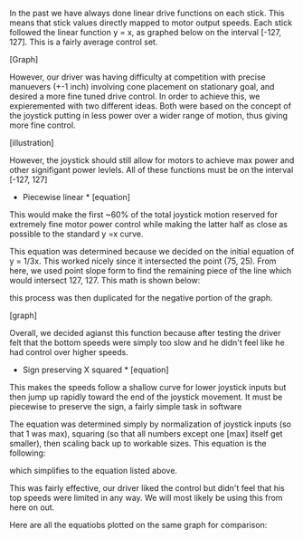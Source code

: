 

In the past we have always done linear drive functions on each stick. This means that stick values
directly mapped to motor output speeds. Each stick followed the linear function 
y = x, as graphed below on the interval [-127, 127]. This is a fairly average control set. 

[Graph]

However, our driver was having difficulty at competition with precise manuevers (+-1 inch) involving cone 
placement on stationary goal, and desired a more fine tuned drive control. In order to achieve this, we
expieremented with two different ideas. Both were based on the concept of the joystick putting in less power 
over a wider range of motion, thus giving more fine control. 

[illustration]

However, the joystick should still allow for motors to achieve max power and other signifigant power levlels. 
All of these functions must be on the interval [-127, 127]




* Piecewise linear * 
[equation]

This would make the first ~60% of the total joystick motion reserved for extremely fine motor power control
while making the latter half as close as possible to the standard y =x curve.

This equation was determined because we decided on the initial equation of y = 1/3x. This worked nicely 
since it intersected the point (75, 25). From here, we used point slope form to find the remaining piece of the
line which would intersect 127, 127. This math is shown below:

this process was then duplicated for the negative portion of the graph. 

[graph]

Overall, we decided agianst this function because after testing the driver felt that the bottom speeds were simply
too slow and he didn't feel like he had control over higher speeds. 



* Sign preserving X squared * 
[equation] 

This makes the speeds follow a shallow curve for lower joystick inputs but then jump up rapidly toward the end of the 
joystick movement. It must be piecewise to preserve the sign, a fairly simple task in software

The equation was determined simply by normalization of joystick inputs (so that 1 was max), squaring (so that all numbers except
one [max] itself get smaller), then scaling back up to workable sizes. This equation is the following:

which simplifies to the equation listed above.

This was fairly effective, our driver liked the control but didn't feel that his top speeds were limited in any way. We
will most likely be using this from here on out. 


Here are all the equatiobs plotted on the same graph for comparison:
